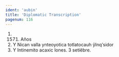 ```yaml
---
ident: 'aubin'
title: 'Diplomatic Transcription'
pagenum: 116
---
```

1.    1571. Años
2.    Y Nican valla ynteoyotica totlatocauh ỹInqʹsidor
3.    Y Intinemito acaxic lones. 3 setiẽbre.
